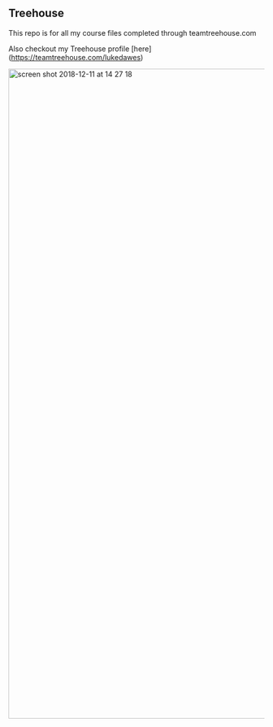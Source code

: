 ## Treehouse

This repo is for all my course files completed through teamtreehouse.com

Also checkout my Treehouse profile [here] (https://teamtreehouse.com/lukedawes)

<img width="1280" alt="screen shot 2018-12-11 at 14 27 18" src="https://user-images.githubusercontent.com/25018461/49808740-2b948000-fd55-11e8-94a9-fb15949f1170.png">
